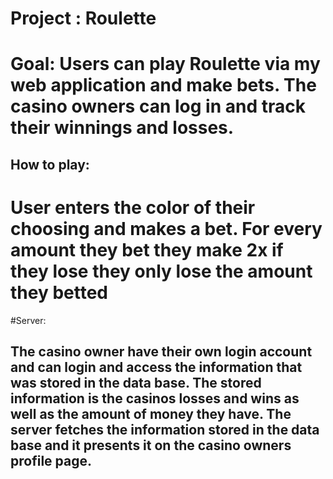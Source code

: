 # Project : Roulette
# Goal: Users can play Roulette via my web application and make bets. The casino owners can log in and track their winnings and losses.

## How to play:
# User enters the color of their choosing and makes a bet. For every amount they bet they make 2x if they lose they only lose the amount they betted


#Server:
## The casino owner have their own login account and can login and access the information that was stored in the data base. The stored information is the casinos losses and wins as well as the amount of money they have. The server fetches the information stored in the data base and it presents it on the casino owners profile page.
